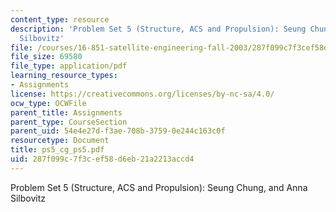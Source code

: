 ```yaml
---
content_type: resource
description: 'Problem Set 5 (Structure, ACS and Propulsion): Seung Chung, and Anna
  Silbovitz'
file: /courses/16-851-satellite-engineering-fall-2003/287f099c7f3cef58d6eb21a2213accd4_ps5_cg_ps5.pdf
file_size: 69580
file_type: application/pdf
learning_resource_types:
- Assignments
license: https://creativecommons.org/licenses/by-nc-sa/4.0/
ocw_type: OCWFile
parent_title: Assignments
parent_type: CourseSection
parent_uid: 54e4e27d-f3ae-708b-3759-0e244c163c0f
resourcetype: Document
title: ps5_cg_ps5.pdf
uid: 287f099c-7f3c-ef58-d6eb-21a2213accd4
---
```

Problem Set 5 (Structure, ACS and Propulsion): Seung Chung, and Anna Silbovitz